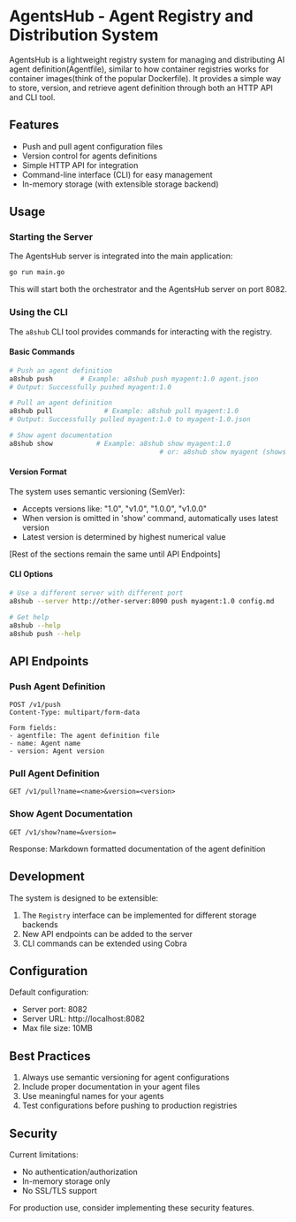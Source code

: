 # AgentsHub - Agent Registry and Distribution System

AgentsHub is a lightweight registry system for managing and distributing AI agent definition(Agentfile), similar to how container registries works for container images(think of the popular Dockerfile). It provides a simple way to store, version, and retrieve agent definition through both an HTTP API and CLI tool.

## Features

- Push and pull agent configuration files
- Version control for agents definitions
- Simple HTTP API for integration
- Command-line interface (CLI) for easy management
- In-memory storage (with extensible storage backend)


## Usage

### Starting the Server

The AgentsHub server is integrated into the main application:

```bash
go run main.go
```

This will start both the orchestrator and the AgentsHub server on port 8082.

### Using the CLI

The `a8shub` CLI tool provides commands for interacting with the registry.

#### Basic Commands

```bash
# Push an agent definition
a8shub push       # Example: a8shub push myagent:1.0 agent.json
# Output: Successfully pushed myagent:1.0

# Pull an agent definition
a8shub pull             # Example: a8shub pull myagent:1.0
# Output: Successfully pulled myagent:1.0 to myagent-1.0.json

# Show agent documentation
a8shub show           # Example: a8shub show myagent:1.0
                                      # or: a8shub show myagent (shows latest version)
```

#### Version Format
The system uses semantic versioning (SemVer):
- Accepts versions like: "1.0", "v1.0", "1.0.0", "v1.0.0"
- When version is omitted in 'show' command, automatically uses latest version
- Latest version is determined by highest numerical value

[Rest of the sections remain the same until API Endpoints]

#### CLI Options

```bash
# Use a different server with different port
a8shub --server http://other-server:8090 push myagent:1.0 config.md

# Get help
a8shub --help
a8shub push --help
```

## API Endpoints

### Push Agent Definition

```http
POST /v1/push
Content-Type: multipart/form-data

Form fields:
- agentfile: The agent definition file
- name: Agent name
- version: Agent version
```

### Pull Agent Definition

```http
GET /v1/pull?name=<name>&version=<version>
```


### Show Agent Documentation

```http
GET /v1/show?name=&version=
```
Response: Markdown formatted documentation of the agent definition

## Development

The system is designed to be extensible:

1. The `Registry` interface can be implemented for different storage backends
2. New API endpoints can be added to the server
3. CLI commands can be extended using Cobra

## Configuration

Default configuration:

- Server port: 8082
- Server URL: http://localhost:8082
- Max file size: 10MB

## Best Practices

1. Always use semantic versioning for agent configurations
2. Include proper documentation in your agent files
3. Use meaningful names for your agents
4. Test configurations before pushing to production registries


## Security

Current limitations:
- No authentication/authorization
- In-memory storage only
- No SSL/TLS support

For production use, consider implementing these security features.
